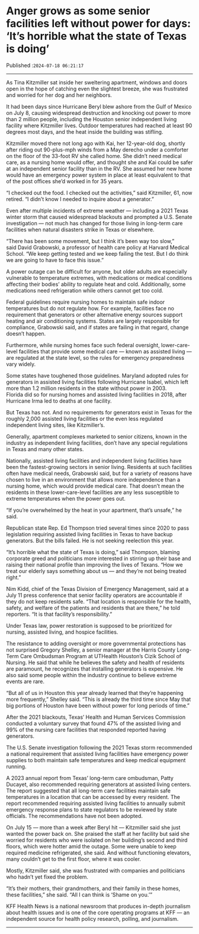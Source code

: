 # Anger grows as some senior facilities left without power for days: ‘It’s horrible what the state of Texas is doing’

Published :`2024-07-18 06:21:17`

---

As Tina Kitzmiller sat inside her sweltering apartment, windows and doors open in the hope of catching even the slightest breeze, she was frustrated and worried for her dog and her neighbors.

It had been days since Hurricane Beryl blew ashore from the Gulf of Mexico on July 8, causing widespread destruction and knocking out power to more than 2 million people, including the Houston senior independent living facility where Kitzmiller lives. Outdoor temperatures had reached at least 90 degrees most days, and the heat inside the building was stifling.

Kitzmiller moved there not long ago with Kai, her 12-year-old dog, shortly after riding out 90-plus-mph winds from a May derecho under a comforter on the floor of the 33-foot RV she called home. She didn’t need medical care, as a nursing home would offer, and thought she and Kai could be safer at an independent senior facility than in the RV. She assumed her new home would have an emergency power system in place at least equivalent to that of the post offices she’d worked in for 35 years.

“I checked out the food. I checked out the activities,” said Kitzmiller, 61, now retired. “I didn’t know I needed to inquire about a generator.”

Even after multiple incidents of extreme weather — including a 2021 Texas winter storm that caused widespread blackouts and prompted a U.S. Senate investigation — not much has changed for those living in long-term care facilities when natural disasters strike in Texas or elsewhere.

“There has been some movement, but I think it’s been way too slow,” said David Grabowski, a professor of health care policy at Harvard Medical School. “We keep getting tested and we keep failing the test. But I do think we are going to have to face this issue.”

A power outage can be difficult for anyone, but older adults are especially vulnerable to temperature extremes, with medications or medical conditions affecting their bodies’ ability to regulate heat and cold. Additionally, some medications need refrigeration while others cannot get too cold.

Federal guidelines require nursing homes to maintain safe indoor temperatures but do not regulate how. For example, facilities face no requirement that generators or other alternative energy sources support heating and air conditioning systems. States are largely responsible for compliance, Grabowski said, and if states are failing in that regard, change doesn’t happen.

Furthermore, while nursing homes face such federal oversight, lower-care-level facilities that provide some medical care — known as assisted living — are regulated at the state level, so the rules for emergency preparedness vary widely.

Some states have toughened those guidelines. Maryland adopted rules for generators in assisted living facilities following Hurricane Isabel, which left more than 1.2 million residents in the state without power in 2003. Florida did so for nursing homes and assisted living facilities in 2018, after Hurricane Irma led to deaths at one facility.

But Texas has not. And no requirements for generators exist in Texas for the roughly 2,000 assisted living facilities or the even less regulated independent living sites, like Kitzmiller’s.

Generally, apartment complexes marketed to senior citizens, known in the industry as independent living facilities, don’t have any special regulations in Texas and many other states.

Nationally, assisted living facilities and independent living facilities have been the fastest-growing sectors in senior living. Residents at such facilities often have medical needs, Grabowski said, but for a variety of reasons have chosen to live in an environment that allows more independence than a nursing home, which would provide medical care. That doesn’t mean the residents in these lower-care-level facilities are any less susceptible to extreme temperatures when the power goes out.

“If you’re overwhelmed by the heat in your apartment, that’s unsafe,” he said.

Republican state Rep. Ed Thompson tried several times since 2020 to pass legislation requiring assisted living facilities in Texas to have backup generators. But the bills failed. He is not seeking reelection this year.

“It’s horrible what the state of Texas is doing,” said Thompson, blaming corporate greed and politicians more interested in stirring up their base and raising their national profile than improving the lives of Texans. “How we treat our elderly says something about us — and they’re not being treated right.”

Nim Kidd, chief of the Texas Division of Emergency Management, said at a July 11 press conference that senior facility operators are accountable if they do not keep residents safe. “That location is responsible for the health, safety, and welfare of the patients and residents that are there,” he told reporters. “It is that facility’s responsibility.”

Under Texas law, power restoration is supposed to be prioritized for nursing, assisted living, and hospice facilities.

The resistance to adding oversight or more governmental protections has not surprised Gregory Shelley, a senior manager at the Harris County Long-Term Care Ombudsman Program at UTHealth Houston’s Cizik School of Nursing. He said that while he believes the safety and health of residents are paramount, he recognizes that installing generators is expensive. He also said some people within the industry continue to believe extreme events are rare.

“But all of us in Houston this year already learned that they’re happening more frequently,” Shelley said. “This is already the third time since May that big portions of Houston have been without power for long periods of time.”

After the 2021 blackouts, Texas’ Health and Human Services Commission conducted a voluntary survey that found 47% of the assisted living and 99% of the nursing care facilities that responded reported having generators.

The U.S. Senate investigation following the 2021 Texas storm recommended a national requirement that assisted living facilities have emergency power supplies to both maintain safe temperatures and keep medical equipment running.

A 2023 annual report from Texas’ long-term care ombudsman, Patty Ducayet, also recommended requiring generators at assisted living centers. The report suggested that all long-term care facilities maintain safe temperatures in a location that can be accessed by every resident. The report recommended requiring assisted living facilities to annually submit emergency response plans to state regulators to be reviewed by state officials. The recommendations have not been adopted.

On July 15 — more than a week after Beryl hit — Kitzmiller said she just wanted the power back on. She praised the staff at her facility but said she worried for residents who were isolated on her building’s second and third floors, which were hotter amid the outage. Some were unable to keep required medicine refrigerated, she said. And without functioning elevators, many couldn’t get to the first floor, where it was cooler.

Mostly, Kitzmiller said, she was frustrated with companies and politicians who hadn’t yet fixed the problem.

“It’s their mothers, their grandmothers, and their family in these homes, these facilities,” she said. “All I can think is ‘Shame on you.’”

KFF Health News is a national newsroom that produces in-depth journalism about health issues and is one of the core operating programs at KFF — an independent source for health policy research, polling, and journalism.

---

